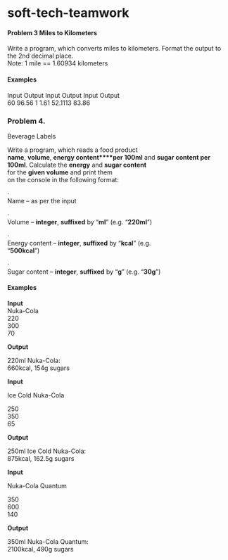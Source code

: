 # soft-tech-teamwork

#### Problem 3 Miles to Kilometers  
  
Write a program, which converts miles to kilometers. Format the output to the 2nd decimal place.  
Note: 1 mile == 1.60934 kilometers  
  
#### Examples  
Input    Output        Input    Output      Input      Output  
60        96.56         1          1.61         52.1113    83.86

### Problem 4.                 
Beverage Labels  
  
Write a program, which reads a food product  
**name**, **volume**, **energy content****per 100ml** and **sugar content per 100ml**. Calculate the **energy** and **sugar content**  
for the **given volume** and print them  
on the console in the following format:  
  
·          
Name – as per the input  
  
·          
Volume – **integer**, **suffixed** by “**ml**” (e.g. “**220ml**”)  
  
·          
Energy content – **integer**, **suffixed** by “**kcal**” (e.g.  
“**500kcal**”)  
  
·          
Sugar content – **integer**, **suffixed** by “**g**” (e.g. “**30g**”)   
  
#### Examples  
  
   
  
**Input**  
Nuka-Cola  
220  
300  
70  
  
**Output**  
  
220ml Nuka-Cola:  
660kcal, 154g sugars  
  
**Input**  
  
Ice Cold Nuka-Cola  
  
250  
350  
65  
  
**Output**  
  
250ml Ice Cold Nuka-Cola:  
875kcal, 162.5g sugars  
  
**Input**  
  
 Nuka-Cola Quantum  
  
350  
600  
140  
  
**Output**  
  
350ml Nuka-Cola Quantum:  
2100kcal, 490g sugars